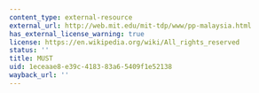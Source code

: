 ```yaml
---
content_type: external-resource
external_url: http://web.mit.edu/mit-tdp/www/pp-malaysia.html
has_external_license_warning: true
license: https://en.wikipedia.org/wiki/All_rights_reserved
status: ''
title: MUST
uid: 1eceaae8-e39c-4183-83a6-5409f1e52138
wayback_url: ''
---
```

